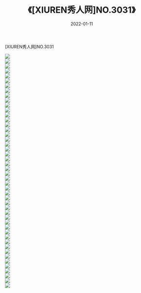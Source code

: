 ﻿---
layout: post
title:  《[XIUREN秀人网]NO.3031》
date:   2022-01-11
img: http://pic.660000.xyz/1:/秀人网/秀人网第04部分/[XIUREN秀人网]NO.3031/000.jpg
categories: [美女, 清纯, 唯美]
---

[XIUREN秀人网]NO.3031

 ![](http://pic.660000.xyz/1:/秀人网/秀人网第04部分/[XIUREN秀人网]NO.3031/001.jpg) <br>![](http://pic.660000.xyz/1:/秀人网/秀人网第04部分/[XIUREN秀人网]NO.3031/002.jpg) <br>![](http://pic.660000.xyz/1:/秀人网/秀人网第04部分/[XIUREN秀人网]NO.3031/003.jpg) <br>![](http://pic.660000.xyz/1:/秀人网/秀人网第04部分/[XIUREN秀人网]NO.3031/004.jpg) <br>![](http://pic.660000.xyz/1:/秀人网/秀人网第04部分/[XIUREN秀人网]NO.3031/005.jpg) <br>![](http://pic.660000.xyz/1:/秀人网/秀人网第04部分/[XIUREN秀人网]NO.3031/006.jpg) <br>![](http://pic.660000.xyz/1:/秀人网/秀人网第04部分/[XIUREN秀人网]NO.3031/007.jpg) <br>![](http://pic.660000.xyz/1:/秀人网/秀人网第04部分/[XIUREN秀人网]NO.3031/008.jpg) <br>![](http://pic.660000.xyz/1:/秀人网/秀人网第04部分/[XIUREN秀人网]NO.3031/009.jpg) <br>![](http://pic.660000.xyz/1:/秀人网/秀人网第04部分/[XIUREN秀人网]NO.3031/010.jpg) <br>![](http://pic.660000.xyz/1:/秀人网/秀人网第04部分/[XIUREN秀人网]NO.3031/011.jpg) <br>![](http://pic.660000.xyz/1:/秀人网/秀人网第04部分/[XIUREN秀人网]NO.3031/012.jpg) <br>![](http://pic.660000.xyz/1:/秀人网/秀人网第04部分/[XIUREN秀人网]NO.3031/013.jpg) <br>![](http://pic.660000.xyz/1:/秀人网/秀人网第04部分/[XIUREN秀人网]NO.3031/014.jpg) <br>![](http://pic.660000.xyz/1:/秀人网/秀人网第04部分/[XIUREN秀人网]NO.3031/015.jpg) <br>![](http://pic.660000.xyz/1:/秀人网/秀人网第04部分/[XIUREN秀人网]NO.3031/016.jpg) <br>![](http://pic.660000.xyz/1:/秀人网/秀人网第04部分/[XIUREN秀人网]NO.3031/017.jpg) <br>![](http://pic.660000.xyz/1:/秀人网/秀人网第04部分/[XIUREN秀人网]NO.3031/018.jpg) <br>![](http://pic.660000.xyz/1:/秀人网/秀人网第04部分/[XIUREN秀人网]NO.3031/019.jpg) <br>![](http://pic.660000.xyz/1:/秀人网/秀人网第04部分/[XIUREN秀人网]NO.3031/020.jpg) <br>![](http://pic.660000.xyz/1:/秀人网/秀人网第04部分/[XIUREN秀人网]NO.3031/021.jpg) <br>![](http://pic.660000.xyz/1:/秀人网/秀人网第04部分/[XIUREN秀人网]NO.3031/022.jpg) <br>![](http://pic.660000.xyz/1:/秀人网/秀人网第04部分/[XIUREN秀人网]NO.3031/023.jpg) <br>![](http://pic.660000.xyz/1:/秀人网/秀人网第04部分/[XIUREN秀人网]NO.3031/024.jpg) <br>![](http://pic.660000.xyz/1:/秀人网/秀人网第04部分/[XIUREN秀人网]NO.3031/025.jpg) <br>![](http://pic.660000.xyz/1:/秀人网/秀人网第04部分/[XIUREN秀人网]NO.3031/026.jpg) <br>![](http://pic.660000.xyz/1:/秀人网/秀人网第04部分/[XIUREN秀人网]NO.3031/027.jpg) <br>![](http://pic.660000.xyz/1:/秀人网/秀人网第04部分/[XIUREN秀人网]NO.3031/028.jpg) <br>![](http://pic.660000.xyz/1:/秀人网/秀人网第04部分/[XIUREN秀人网]NO.3031/029.jpg) <br>![](http://pic.660000.xyz/1:/秀人网/秀人网第04部分/[XIUREN秀人网]NO.3031/030.jpg) <br>![](http://pic.660000.xyz/1:/秀人网/秀人网第04部分/[XIUREN秀人网]NO.3031/031.jpg) <br>![](http://pic.660000.xyz/1:/秀人网/秀人网第04部分/[XIUREN秀人网]NO.3031/032.jpg) <br>![](http://pic.660000.xyz/1:/秀人网/秀人网第04部分/[XIUREN秀人网]NO.3031/033.jpg) <br>![](http://pic.660000.xyz/1:/秀人网/秀人网第04部分/[XIUREN秀人网]NO.3031/034.jpg) <br>![](http://pic.660000.xyz/1:/秀人网/秀人网第04部分/[XIUREN秀人网]NO.3031/035.jpg) <br>![](http://pic.660000.xyz/1:/秀人网/秀人网第04部分/[XIUREN秀人网]NO.3031/036.jpg) <br>![](http://pic.660000.xyz/1:/秀人网/秀人网第04部分/[XIUREN秀人网]NO.3031/037.jpg) <br>![](http://pic.660000.xyz/1:/秀人网/秀人网第04部分/[XIUREN秀人网]NO.3031/038.jpg) <br>![](http://pic.660000.xyz/1:/秀人网/秀人网第04部分/[XIUREN秀人网]NO.3031/039.jpg) <br>![](http://pic.660000.xyz/1:/秀人网/秀人网第04部分/[XIUREN秀人网]NO.3031/040.jpg) <br>![](http://pic.660000.xyz/1:/秀人网/秀人网第04部分/[XIUREN秀人网]NO.3031/041.jpg) <br>![](http://pic.660000.xyz/1:/秀人网/秀人网第04部分/[XIUREN秀人网]NO.3031/042.jpg) <br>![](http://pic.660000.xyz/1:/秀人网/秀人网第04部分/[XIUREN秀人网]NO.3031/043.jpg) <br>![](http://pic.660000.xyz/1:/秀人网/秀人网第04部分/[XIUREN秀人网]NO.3031/044.jpg) <br>![](http://pic.660000.xyz/1:/秀人网/秀人网第04部分/[XIUREN秀人网]NO.3031/045.jpg) <br>![](http://pic.660000.xyz/1:/秀人网/秀人网第04部分/[XIUREN秀人网]NO.3031/046.jpg) <br>![](http://pic.660000.xyz/1:/秀人网/秀人网第04部分/[XIUREN秀人网]NO.3031/047.jpg) <br>![](http://pic.660000.xyz/1:/秀人网/秀人网第04部分/[XIUREN秀人网]NO.3031/048.jpg) <br>